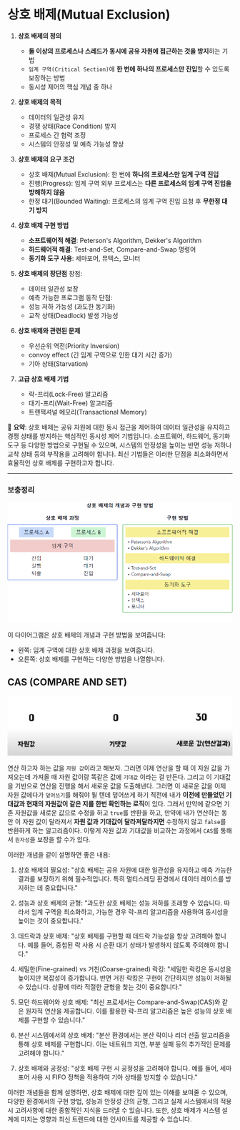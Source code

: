 # 상호 배제(Mutual Exclusion)


1. **상호 배제의 정의**
    - **둘 이상의 프로세스나 스레드가 동시에 공유 자원에 접근하는 것을 방지**하는 기법
    - `임계 구역(Critical Section)`에 **한 번에 하나의 프로세스만 진입**할 수 있도록 보장하는 방법
    - 동시성 제어의 핵심 개념 중 하나


2. **상호 배제의 목적**
    - 데이터의 일관성 유지
    - 경쟁 상태(Race Condition) 방지
    - 프로세스 간 협력 조정
    - 시스템의 안정성 및 예측 가능성 향상


3. **상호 배제의 요구 조건**
    - 상호 배제(Mutual Exclusion): 한 번에 **하나의 프로세스만 임계 구역 진입**
    - 진행(Progress): 임계 구역 외부 프로세스는 **다른 프로세스의 임계 구역 진입을 방해하지 않음**
    - 한정 대기(Bounded Waiting): 프로세스의 임계 구역 진입 요청 후 **무한정 대기 방지**


4. **상호 배제 구현 방법**
    - **소프트웨어적 해결**: Peterson's Algorithm, Dekker's Algorithm
    - **하드웨어적 해결**: Test-and-Set, Compare-and-Swap 명령어
    - **동기화 도구 사용**: 세마포어, 뮤텍스, 모니터


5. **상호 배제의 장단점**
   장점:
    - 데이터 일관성 보장
    - 예측 가능한 프로그램 동작
      단점:
    - 성능 저하 가능성 (과도한 동기화)
    - 교착 상태(Deadlock) 발생 가능성


6. **상호 배제와 관련된 문제**
    - 우선순위 역전(Priority Inversion)
    - convoy effect (긴 임계 구역으로 인한 대기 시간 증가)
    - 기아 상태(Starvation)


7. **고급 상호 배제 기법**
    - 락-프리(Lock-Free) 알고리즘
    - 대기-프리(Wait-Free) 알고리즘
    - 트랜잭셔널 메모리(Transactional Memory)

📌 **요약**: 상호 배제는 공유 자원에 대한 동시 접근을 제어하여 데이터 일관성을 유지하고 경쟁 상태를 방지하는 핵심적인 동시성 제어 기법입니다. 소프트웨어, 하드웨어, 동기화 도구 등 다양한 방법으로 구현될 수 있으며, 시스템의 안정성을 높이는 반면 성능 저하나 교착 상태 등의 부작용을 고려해야 합니다. 최신 기법들은 이러한 단점을 최소화하면서 효율적인 상호 배제를 구현하고자 합니다.

___
### 보충정리

![img.png](상호배제_구현방법.png)


이 다이어그램은 상호 배제의 개념과 구현 방법을 보여줍니다:
- 왼쪽: 임계 구역에 대한 상호 배제 과정을 보여줍니다.
- 오른쪽: 상호 배제를 구현하는 다양한 방법을 나열합니다.

## CAS (COMPARE AND SET)

![img.png](CAS.png)


연산 하고자 하는 값을 `자원 값`이라고 해보자.
그러면 이제 연산을 할 때 이 자원 값을 가져오는데 가져올 때 자원 값이랑 똑같은 값에 `기대값` 이라는 걸 만든다.
그리고 이 기대값을 기반으로 연산을 진행을 해서 새로운 값을 도출해낸다.
그러면 이 새로운 값을 이제 자원 값에다가 `덮어쓰기`를 해줘야 될 텐데 덮어쓰게 하기 직전에 내가 **이전에 만들었던 기대값과 현재의 자원값이 같은 지를 한번 확인하는 로직**이 있다.
그래서 만약에 같으면 기존 자원값을 새로운 값으로 수정을 하고 `true`를 반환을 하고, 만약에 내가 연산하는 동안 이 자원 값이 달라져서 **자원 값과 기대값이 달라져달라지면** 수정하지 않고 `false`를 반환하게 하는 알고리즘이다.
이렇게 자원 값과 기대값을 비교하는 과정에서 `CAS`를 통해서 `원자성`을 보장을 할 수가 있다.


이러한 개념을 같이 설명하면 좋은 내용:

1. 상호 배제의 필요성:
   "상호 배제는 공유 자원에 대한 일관성을 유지하고 예측 가능한 결과를 보장하기 위해 필수적입니다. 특히 멀티스레딩 환경에서 데이터 레이스를 방지하는 데 중요합니다."

2. 성능과 상호 배제의 균형:
   "과도한 상호 배제는 성능 저하를 초래할 수 있습니다. 따라서 임계 구역을 최소화하고, 가능한 경우 락-프리 알고리즘을 사용하여 동시성을 높이는 것이 중요합니다."

3. 데드락과 상호 배제:
   "상호 배제를 구현할 때 데드락 가능성을 항상 고려해야 합니다. 예를 들어, 중첩된 락 사용 시 순환 대기 상태가 발생하지 않도록 주의해야 합니다."

4. 세밀한(Fine-grained) vs 거친(Coarse-grained) 락킹:
   "세밀한 락킹은 동시성을 높이지만 복잡성이 증가합니다. 반면 거친 락킹은 구현이 간단하지만 성능이 저하될 수 있습니다. 상황에 따라 적절한 균형을 찾는 것이 중요합니다."

5. 모던 하드웨어와 상호 배제:
   "최신 프로세서는 Compare-and-Swap(CAS)와 같은 원자적 연산을 제공합니다. 이를 활용한 락-프리 알고리즘은 높은 성능의 상호 배제를 구현할 수 있습니다."

6. 분산 시스템에서의 상호 배제:
   "분산 환경에서는 분산 락이나 리더 선출 알고리즘을 통해 상호 배제를 구현합니다. 이는 네트워크 지연, 부분 실패 등의 추가적인 문제를 고려해야 합니다."

7. 상호 배제와 공정성:
   "상호 배제 구현 시 공정성을 고려해야 합니다. 예를 들어, 세마포어 사용 시 FIFO 정책을 적용하여 기아 상태를 방지할 수 있습니다."

이러한 개념들을 함께 설명하면, 상호 배제에 대한 깊이 있는 이해를 보여줄 수 있으며, 다양한 환경에서의 구현 방법, 성능과 안정성 간의 균형, 그리고 실제 시스템에서의 적용 시 고려사항에 대한 종합적인 지식을 드러낼 수 있습니다. 또한, 상호 배제가 시스템 설계에 미치는 영향과 최신 트렌드에 대한 인사이트를 제공할 수 있습니다.